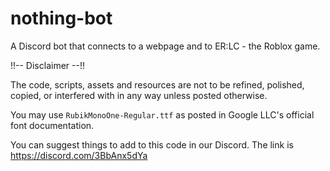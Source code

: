 # nothing-bot
A Discord bot that connects to a webpage and to ER:LC - the Roblox game.

!!-- Disclaimer --!!

The code, scripts, assets and resources are not to be refined, polished, copied, or interfered with in any way unless posted otherwise.

You may use `RubikMonoOne-Regular.ttf` as posted in Google LLC's official font documentation.


You can suggest things to add to this code in our Discord. The link is https://discord.com/3BbAnx5dYa
